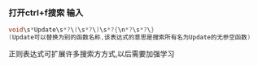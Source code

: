 ### 打开ctrl+f搜索 输入

``` c#
void\s*Update\s*?\(\s*?\)\s*?{\n*?\s*?\}
(Update可以替换为别的函数名称,该表达式的意思是搜索所有名为Update的无参空函数)
```

正则表达式可扩展许多搜索方方式,以后需要加强学习 
